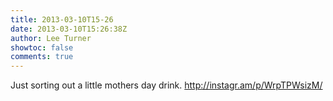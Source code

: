 ```yaml
---
title: 2013-03-10T15-26
date: 2013-03-10T15:26:38Z
author: Lee Turner
showtoc: false
comments: true
---
```


Just sorting out a little mothers day drink. http://instagr.am/p/WrpTPWsizM/

